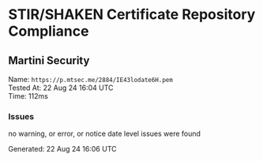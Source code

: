 # STIR/SHAKEN Certificate Repository Compliance

## Martini Security

Name: `https://p.mtsec.me/2884/IE43lodate6H.pem`\
Tested At: 22 Aug 24 16:04 UTC\
Time: 112ms

### Issues

no warning, or error, or notice date level issues were found

Generated: 22 Aug 24 16:06 UTC